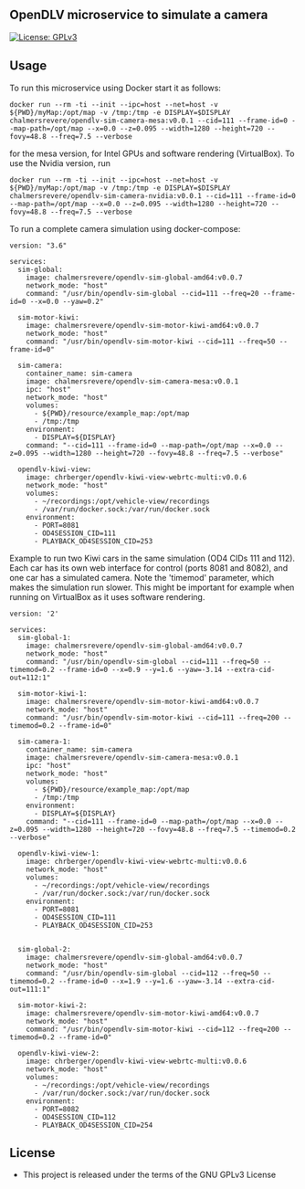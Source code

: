 ## OpenDLV microservice to simulate a camera

[![License: GPLv3](https://img.shields.io/badge/license-GPL--3-blue.svg
)](https://www.gnu.org/licenses/gpl-3.0.txt)


## Usage

To run this microservice using Docker 
start it as follows:

```
docker run --rm -ti --init --ipc=host --net=host -v ${PWD}/myMap:/opt/map -v /tmp:/tmp -e DISPLAY=$DISPLAY chalmersrevere/opendlv-sim-camera-mesa:v0.0.1 --cid=111 --frame-id=0 --map-path=/opt/map --x=0.0 --z=0.095 --width=1280 --height=720 --fovy=48.8 --freq=7.5 --verbose
```
for the mesa version, for Intel GPUs and software rendering (VirtualBox). To use the Nvidia version, run
```
docker run --rm -ti --init --ipc=host --net=host -v ${PWD}/myMap:/opt/map -v /tmp:/tmp -e DISPLAY=$DISPLAY chalmersrevere/opendlv-sim-camera-nvidia:v0.0.1 --cid=111 --frame-id=0 --map-path=/opt/map --x=0.0 --z=0.095 --width=1280 --height=720 --fovy=48.8 --freq=7.5 --verbose
```

To run a complete camera simulation using docker-compose:
```
version: "3.6"

services:
  sim-global:
    image: chalmersrevere/opendlv-sim-global-amd64:v0.0.7
    network_mode: "host"
    command: "/usr/bin/opendlv-sim-global --cid=111 --freq=20 --frame-id=0 --x=0.0 --yaw=0.2"

  sim-motor-kiwi:
    image: chalmersrevere/opendlv-sim-motor-kiwi-amd64:v0.0.7
    network_mode: "host"
    command: "/usr/bin/opendlv-sim-motor-kiwi --cid=111 --freq=50 --frame-id=0"

  sim-camera:
    container_name: sim-camera
    image: chalmersrevere/opendlv-sim-camera-mesa:v0.0.1
    ipc: "host"
    network_mode: "host"
    volumes:
      - ${PWD}/resource/example_map:/opt/map
      - /tmp:/tmp
    environment:
      - DISPLAY=${DISPLAY}
    command: "--cid=111 --frame-id=0 --map-path=/opt/map --x=0.0 --z=0.095 --width=1280 --height=720 --fovy=48.8 --freq=7.5 --verbose"

  opendlv-kiwi-view:
    image: chrberger/opendlv-kiwi-view-webrtc-multi:v0.0.6
    network_mode: "host"
    volumes:
      - ~/recordings:/opt/vehicle-view/recordings
      - /var/run/docker.sock:/var/run/docker.sock
    environment:
      - PORT=8081
      - OD4SESSION_CID=111
      - PLAYBACK_OD4SESSION_CID=253
```

Example to run two Kiwi cars in the same simulation (OD4 CIDs 111 and 112). 
Each car has its own web interface for control (ports 8081 and 8082), and one car 
has a simulated camera. Note the 'timemod' parameter, which makes the simulation run
slower. This might be important for example when running on VirtualBox as it uses
software rendering.
```
version: '2'

services:
  sim-global-1:
    image: chalmersrevere/opendlv-sim-global-amd64:v0.0.7
    network_mode: "host"
    command: "/usr/bin/opendlv-sim-global --cid=111 --freq=50 --timemod=0.2 --frame-id=0 --x=0.9 --y=1.6 --yaw=-3.14 --extra-cid-out=112:1"

  sim-motor-kiwi-1:
    image: chalmersrevere/opendlv-sim-motor-kiwi-amd64:v0.0.7
    network_mode: "host"
    command: "/usr/bin/opendlv-sim-motor-kiwi --cid=111 --freq=200 --timemod=0.2 --frame-id=0"

  sim-camera-1:
    container_name: sim-camera
    image: chalmersrevere/opendlv-sim-camera-mesa:v0.0.1
    ipc: "host"
    network_mode: "host"
    volumes:
      - ${PWD}/resource/example_map:/opt/map
      - /tmp:/tmp
    environment:
      - DISPLAY=${DISPLAY}
    command: "--cid=111 --frame-id=0 --map-path=/opt/map --x=0.0 --z=0.095 --width=1280 --height=720 --fovy=48.8 --freq=7.5 --timemod=0.2 --verbose"

  opendlv-kiwi-view-1:
    image: chrberger/opendlv-kiwi-view-webrtc-multi:v0.0.6
    network_mode: "host"
    volumes:
      - ~/recordings:/opt/vehicle-view/recordings
      - /var/run/docker.sock:/var/run/docker.sock
    environment:
      - PORT=8081
      - OD4SESSION_CID=111
      - PLAYBACK_OD4SESSION_CID=253

  
  sim-global-2:
    image: chalmersrevere/opendlv-sim-global-amd64:v0.0.7
    network_mode: "host"
    command: "/usr/bin/opendlv-sim-global --cid=112 --freq=50 --timemod=0.2 --frame-id=0 --x=1.9 --y=1.6 --yaw=-3.14 --extra-cid-out=111:1"

  sim-motor-kiwi-2:
    image: chalmersrevere/opendlv-sim-motor-kiwi-amd64:v0.0.7
    network_mode: "host"
    command: "/usr/bin/opendlv-sim-motor-kiwi --cid=112 --freq=200 --timemod=0.2 --frame-id=0"

  opendlv-kiwi-view-2:
    image: chrberger/opendlv-kiwi-view-webrtc-multi:v0.0.6
    network_mode: "host"
    volumes:
      - ~/recordings:/opt/vehicle-view/recordings
      - /var/run/docker.sock:/var/run/docker.sock
    environment:
      - PORT=8082
      - OD4SESSION_CID=112
      - PLAYBACK_OD4SESSION_CID=254
```


## License

* This project is released under the terms of the GNU GPLv3 License
